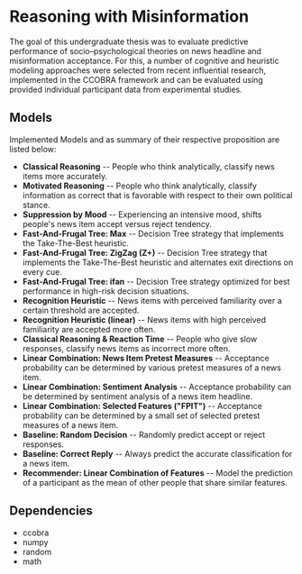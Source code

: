 # Reasoning with Misinformation

The goal of this undergraduate thesis was to evaluate predictive performance of socio–psychological theories on news headline and misinformation acceptance. For this, a number of cognitive and heuristic modeling approaches were selected from recent influential research, implemented in the CCOBRA framework and can be evaluated using provided individual participant data from experimental studies. 


## Models
Implemented Models and as summary of their respective proposition are listed below:
- **Classical Reasoning**
-- People who think analytically, classify news items more accurately.
- **Motivated Reasoning**
-- People who think analytically, classify information as correct that is favorable with respect to their own political stance.
- **Suppression by Mood**
-- Experiencing an intensive mood, shifts people's news item accept versus reject tendency. 
- **Fast-And-Frugal Tree: Max**
-- Decision Tree strategy that implements the Take-The-Best heuristic.
- **Fast-And-Frugal Tree: ZigZag (Z+)**
-- Decision Tree strategy that implements the Take-The-Best heuristic and alternates exit directions on every cue. 
- **Fast-And-Frugal Tree: ifan**
-- Decision Tree strategy optimized for best performance in high-risk decision situations.
- **Recognition Heuristic**
-- News items with perceived familiarity over a certain threshold are accepted. 
- **Recognition Heuristic (linear)**
-- News items with high perceived familiarity are accepted more often. 
- **Classical Reasoning & Reaction Time**
-- People who give slow responses, classify news items as incorrect more often.
- **Linear Combination: News Item Pretest Measures**
-- Acceptance probability can be determined by various pretest measures of a news item. 
- **Linear Combination: Sentiment Analysis**
-- Acceptance probability can be determined by sentiment analysis of a news item headline. 
- **Linear Combination: Selected Features ("FPIT")**
-- Acceptance probability can be determined by a small set of selected pretest measures of a news item. 
- **Baseline: Random Decision**
-- Randomly predict accept or reject responses. 
- **Baseline: Correct Reply**
-- Always predict the accurate classification for a news item.
- **Recommender: Linear Combination of Features**
-- Model the prediction of a participant as the mean of other people that share similar features. 


## Dependencies
- ccobra
- numpy
- random
- math

